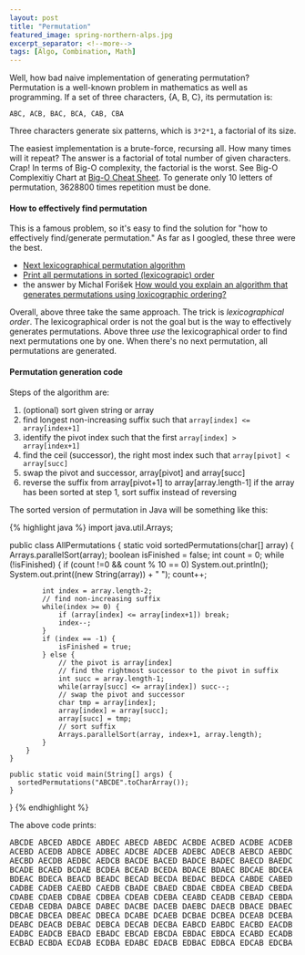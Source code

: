 ```yaml
---
layout: post
title: "Permutation"
featured_image: spring-northern-alps.jpg
excerpt_separator: <!--more-->
tags: [Algo, Combination, Math]
---
```


Well, how bad naive implementation of generating permutation?
Permutation is a well-known problem in mathematics as well as
programming. If a set of three characters, {A, B, C}, its permutation
is:
<!--more-->

```
ABC, ACB, BAC, BCA, CAB, CBA
```

Three characters generate six patterns, which is `3*2*1`, a factorial
of its size.


The easiest implementation is a brute-force, recursing all. How
many times will it repeat? The answer is a factorial of total number of given
characters. Crap! In terms of Big-O complexity, the factorial is the
worst. See Big-O Complexitiy Chart at
[Big-O Cheat Sheet](http://bigocheatsheet.com/).
To generate only 10 letters of permutation, 3628800 times repetition
must be done.


#### How to effectively find permutation ####

This is a famous problem, so it's easy to find the solution for "how to
effectively find/generate permutation." As far as I googled, these
three were the best.

- [Next lexicographical permutation algorithm](https://www.nayuki.io/page/next-lexicographical-permutation-algorithm)
- [Print all permutations in sorted (lexicograpic) order](http://www.geeksforgeeks.org/lexicographic-permutations-of-string/)
- the answer by Michal Forišek
  [How would you explain an algorithm that generates permutations using loxicographic ordering?](https://www.quora.com/How-would-you-explain-an-algorithm-that-generates-permutations-using-lexicographic-ordering)

Overall, above three take the same approach. The trick is
*lexicographical order*. The lexicographical order is not the goal
but is the way to effectively generates permutations.
Above three *use* the lexicographical order to find next permutations
one by one. When there's no next permutation, all permutations are
generated.


#### Permutation generation code ####

Steps of the algorithm are:

1. (optional) sort given string or array
2. find longest non-increasing suffix such that `array[index] <= array[index+1]`
3. identify the pivot index such that the first `array[index] > array[index+1]`
4. find the ceil (successor), the right most index such that `array[pivot] < array[succ]`
5. swap the pivot and successor, array[pivot] and array[succ]
6. reverse the suffix from array[pivot+1] to array[array.length-1]
   if the array has been sorted at step 1, sort suffix instead of reversing

The sorted version of permutation in Java will be something like this:

{% highlight java %}
import java.util.Arrays;

public class AllPermutations {
    static void sortedPermutations(char[] array) {
        Arrays.parallelSort(array);
        boolean isFinished = false;
        int count = 0;
        while (!isFinished) {
            if (count !=0 && count % 10 == 0) System.out.println();
            System.out.print((new String(array)) + " "); count++;

            int index = array.length-2;
            // find non-increasing suffix
            while(index >= 0) {
                if (array[index] <= array[index+1]) break;
                index--;
            }
            if (index == -1) {
                isFinished = true;
            } else {
                // the pivot is array[index]
                // find the rightmost successor to the pivot in suffix
                int succ = array.length-1;
                while(array[succ] <= array[index]) succ--;
                // swap the pivot and successor
                char tmp = array[index];
                array[index] = array[succ];
                array[succ] = tmp;
                // sort suffix
                Arrays.parallelSort(array, index+1, array.length);
            }
        }
    }

    public static void main(String[] args) {
      sortedPermutations("ABCDE".toCharArray());
    }
}
{% endhighlight %}

The above code prints:

<pre>
ABCDE ABCED ABDCE ABDEC ABECD ABEDC ACBDE ACBED ACDBE ACDEB
ACEBD ACEDB ADBCE ADBEC ADCBE ADCEB ADEBC ADECB AEBCD AEBDC
AECBD AECDB AEDBC AEDCB BACDE BACED BADCE BADEC BAECD BAEDC
BCADE BCAED BCDAE BCDEA BCEAD BCEDA BDACE BDAEC BDCAE BDCEA
BDEAC BDECA BEACD BEADC BECAD BECDA BEDAC BEDCA CABDE CABED
CADBE CADEB CAEBD CAEDB CBADE CBAED CBDAE CBDEA CBEAD CBEDA
CDABE CDAEB CDBAE CDBEA CDEAB CDEBA CEABD CEADB CEBAD CEBDA
CEDAB CEDBA DABCE DABEC DACBE DACEB DAEBC DAECB DBACE DBAEC
DBCAE DBCEA DBEAC DBECA DCABE DCAEB DCBAE DCBEA DCEAB DCEBA
DEABC DEACB DEBAC DEBCA DECAB DECBA EABCD EABDC EACBD EACDB
EADBC EADCB EBACD EBADC EBCAD EBCDA EBDAC EBDCA ECABD ECADB
ECBAD ECBDA ECDAB ECDBA EDABC EDACB EDBAC EDBCA EDCAB EDCBA 
</pre>

